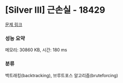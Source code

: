 # [Silver III] 근손실 - 18429 

[문제 링크](https://www.acmicpc.net/problem/18429) 

### 성능 요약

메모리: 30860 KB, 시간: 180 ms

### 분류

백트래킹(backtracking), 브루트포스 알고리즘(bruteforcing)


